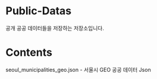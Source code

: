 # Public-Datas
 공개 공공 데이터들을 저장하는 저장소입니다.
# Contents
 seoul_municipalities_geo.json - 서울시 GEO 공공 데이터 Json
